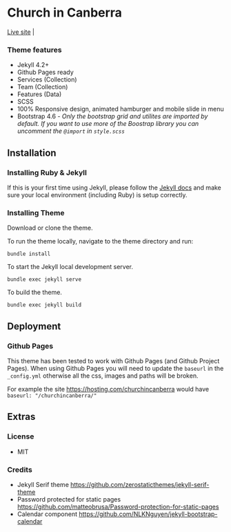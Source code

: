 # Church in Canberra

[Live site](https://churchincanberra.github.io/) |

### Theme features

- Jekyll 4.2+
- Github Pages ready
- Services (Collection)
- Team (Collection)
- Features (Data)
- SCSS
- 100% Responsive design, animated hamburger and mobile slide in menu
- Bootstrap 4.6 - _Only the bootstrap grid and utilites are imported by default. If you want to use more of the Boostrap library you can uncomment the `@import` in `style.scss`_

## Installation

### Installing Ruby & Jekyll

If this is your first time using Jekyll, please follow the [Jekyll docs](https://jekyllrb.com/docs/installation/) and make sure your local environment (including Ruby) is setup correctly.

### Installing Theme

Download or clone the theme.

To run the theme locally, navigate to the theme directory and run:

```
bundle install
```

To start the Jekyll local development server.

```
bundle exec jekyll serve
```

To build the theme.

```
bundle exec jekyll build
```

## Deployment

### Github Pages

This theme has been tested to work with Github Pages (and Github Project Pages). When using Github Pages you will need to update the `baseurl` in the `_config.yml` otherwise all the css, images and paths will be broken.

For example the site <https://hosting.com/churchincanberra> would have `baseurl: "/churchincanberra/"`

## Extras

### License

- MIT

### Credits

- Jekyll Serif theme <https://github.com/zerostaticthemes/jekyll-serif-theme>
- Password protected for static pages <https://github.com/matteobrusa/Password-protection-for-static-pages>
- Calendar component <https://github.com/NLKNguyen/jekyll-bootstrap-calendar>
